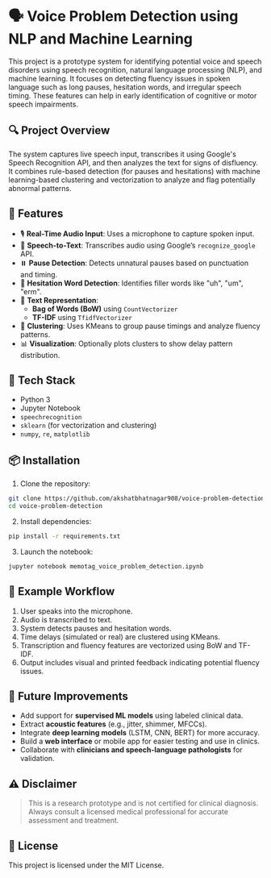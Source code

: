 # 🗣️ Voice Problem Detection using NLP and Machine Learning

This project is a prototype system for identifying potential voice and speech disorders using speech recognition, natural language processing (NLP), and machine learning. It focuses on detecting fluency issues in spoken language such as long pauses, hesitation words, and irregular speech timing. These features can help in early identification of cognitive or motor speech impairments.

## 🔍 Project Overview

The system captures live speech input, transcribes it using Google's Speech Recognition API, and then analyzes the text for signs of disfluency. It combines rule-based detection (for pauses and hesitations) with machine learning-based clustering and vectorization to analyze and flag potentially abnormal patterns.

## 🚀 Features

- 🎙️ **Real-Time Audio Input**: Uses a microphone to capture spoken input.
- 📝 **Speech-to-Text**: Transcribes audio using Google’s `recognize_google` API.
- ⏸️ **Pause Detection**: Detects unnatural pauses based on punctuation and timing.
- 🤔 **Hesitation Word Detection**: Identifies filler words like "uh", "um", "erm".
- 🧠 **Text Representation**:
  - **Bag of Words (BoW)** using `CountVectorizer`
  - **TF-IDF** using `TfidfVectorizer`
- 🔀 **Clustering**: Uses KMeans to group pause timings and analyze fluency patterns.
- 📊 **Visualization**: Optionally plots clusters to show delay pattern distribution.

## 🧰 Tech Stack

- Python 3
- Jupyter Notebook
- `speechrecognition`
- `sklearn` (for vectorization and clustering)
- `numpy`, `re`, `matplotlib`

## 📦 Installation

1. Clone the repository:
```bash
git clone https://github.com/akshatbhatnagar908/voice-problem-detection.git
cd voice-problem-detection
```

2. Install dependencies:
```bash
pip install -r requirements.txt
```

3. Launch the notebook:
```bash
jupyter notebook memotag_voice_problem_detection.ipynb
```

## 📓 Example Workflow

1. User speaks into the microphone.
2. Audio is transcribed to text.
3. System detects pauses and hesitation words.
4. Time delays (simulated or real) are clustered using KMeans.
5. Transcription and fluency features are vectorized using BoW and TF-IDF.
6. Output includes visual and printed feedback indicating potential fluency issues.

## 🔬 Future Improvements

- Add support for **supervised ML models** using labeled clinical data.
- Extract **acoustic features** (e.g., jitter, shimmer, MFCCs).
- Integrate **deep learning models** (LSTM, CNN, BERT) for more accuracy.
- Build a **web interface** or mobile app for easier testing and use in clinics.
- Collaborate with **clinicians and speech-language pathologists** for validation.

## ⚠️ Disclaimer

> This is a research prototype and is not certified for clinical diagnosis. Always consult a licensed medical professional for accurate assessment and treatment.

## 📄 License

This project is licensed under the MIT License.

